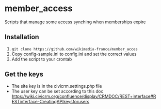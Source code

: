 # member_access
Scripts that manage some access synching when memberships expire

## Installation
1. `git clone https://github.com/wikimedia-france/member_acces`
1. Copy config-sample.ini to config.ini and set the correct values
1. Add the script to your crontab

## Get the keys
 - The site key is in the civicrm.settings.php file
 - The user key can be set according to this doc https://wiki.civicrm.org/confluence/display/CRMDOC/REST+interface#RESTinterface-CreatingAPIkeysforusers
